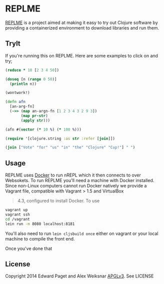 # REPLME
[REPLME](http://replme.clojurecup.com) is a project aimed at making
it easy to try out Clojure software by providing a containerized 
environment to download libraries and run them. 

## TryIt

If you're running this on REPLME. Here are some examples to click on
and try;

```clojure
(reduce * 10 [2 3 4 50])
```

```clojure
(doseq [n (range 0 50)]
  (println n))
```

```clojure
(wontwork!)
```

```clojure
(defn afn
  [an-arg-fn]
  (->> (map an-argn-fn [1 2 3 4 3 2 9 3])
       (map pr-str)
       (apply str)))

(afn #(vector (* 10 %) (* 100 %)))
```

```clojure
(require '[clojure.string :as str :refer [join]])

(join ["Vote" "for" "us" "in" "the" "Clojure" "Cup!"] " ")
```

## Usage

REPLME uses [Docker](http://docker.com) to run nREPL which it then
connects to over Websokets. To run REPLME you'll need a machine with
Docker installed. Since non-Linux computers cannot run Docker natively
we provide a Vagrant file, compatible with Vagrant > 1.5 and VirtualBox
> 4.3, configured to install Docker. To use

``` bash
vagrant up
vagrant ssh
cd /vagrant
lein run -m 8080 localhost:8181
```

You'll also need to run `lein cljsbuild once` either on vagrant or
your local machine to compile the front end.

Once you've done that

## License

Copyright 2014 Edward Paget and Alex Weiksnar
[APGLv3](https://www.gnu.org/licenses/agpl-3.0.html). See LICENSE
